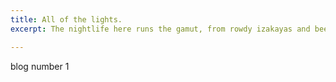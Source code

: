 ```yaml
---
title: All of the lights.
excerpt: The nightlife here runs the gamut, from rowdy izakayas and beer bars, to red-light entertainment and the infamous Robot Restaurant.

---
```


blog number 1